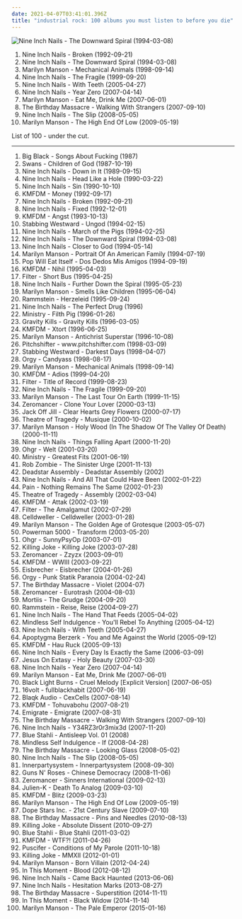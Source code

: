 ```yaml
---
date: 2021-04-07T03:41:01.396Z
title: "industrial rock: 100 albums you must listen to before you die"
---
```

![Nine Inch Nails - The Downward Spiral (1994-03-08)](http://coverartarchive.org/release/ab64976f-52a8-44e7-9aa3-d6703604bc2f/7159970718-500.jpg "Nine Inch Nails - The Downward Spiral (1994-03-08)")
<ol class="albums">
<li data-cover="http://coverartarchive.org/release/db8289f4-3602-31f6-a59b-3f57a7393908/1154285194-500.jpg" data-tags="industrial, industrial rock" role="button">Nine Inch Nails - Broken (1992-09-21)</li>
<li data-cover="http://coverartarchive.org/release/ab64976f-52a8-44e7-9aa3-d6703604bc2f/7159970718-500.jpg" data-tags="industrial, industrial rock" role="button">Nine Inch Nails - The Downward Spiral (1994-03-08)</li>
<li data-cover="http://coverartarchive.org/release/c41a751f-7ad3-3948-8013-92c7663a8bee/5074459506-500.jpg" data-tags="industrial rock, industrial metal, industrial, glam rock" role="button">Marilyn Manson - Mechanical Animals (1998-09-14)</li>
<li data-cover="http://coverartarchive.org/release/e736471c-5ff3-40f2-b825-babd721701ac/15660207415-500.jpg" data-tags="industrial rock" role="button">Nine Inch Nails - The Fragile (1999-09-20)</li>
<li data-cover="https://via.placeholder.com/450" data-tags="industrial" role="button">Nine Inch Nails - With Teeth (2005-04-27)</li>
<li data-cover="http://coverartarchive.org/release/8067f190-dc3e-362a-8117-8a13df522b2c/3799987671-500.jpg" data-tags="industrial rock, industrial" role="button">Nine Inch Nails - Year Zero (2007-04-14)</li>
<li data-cover="https://img.discogs.com/W0CSa9C1T3w-Noz--iomfu9PawU=/fit-in/476x467/filters:strip_icc():format(jpeg):mode_rgb():quality(90)/discogs-images/R-4514401-1372412382-9887.jpeg.jpg" data-tags="industrial rock" role="button">Marilyn Manson - Eat Me, Drink Me (2007-06-01)</li>
<li data-cover="http://coverartarchive.org/release/0e51fc11-576b-3cfe-97fc-b006d9a90a2d/5307514978-500.jpg" data-tags="industrial, industrial rock, electronic" role="button">The Birthday Massacre - Walking With Strangers (2007-09-10)</li>
<li data-cover="https://img.discogs.com/e44-Cpih6j4SWQr6_lkbMYyEq58=/fit-in/300x300/filters:strip_icc():format(jpeg):mode_rgb():quality(90)/discogs-images/R-2913558-1507813314-3617.png.jpg" data-tags="industrial rock, industrial" role="button">Nine Inch Nails - The Slip (2008-05-05)</li>
<li data-cover="http://coverartarchive.org/release/a4659f71-2c62-4aa4-813a-b9e2924d8a50/2554039402-500.jpg" data-tags="industrial rock, alternative rock" role="button">Marilyn Manson - The High End Of Low (2009-05-19)</li>
</ol>
List of 100 - under the cut.
<!-- more -->

_________________

<ol class="albums">
<li data-cover="http://coverartarchive.org/release/843d0653-f15d-3d62-befc-ccc951e0db48/5857978636-500.jpg" data-tags="noise rock" role="button">
Big Black - Songs About Fucking (1987)
</li>
<li data-cover="http://coverartarchive.org/release/06bacf92-484b-3b01-aceb-2d3f255f0971/27317292861-500.jpg" data-tags="post-punk, industrial" role="button">
Swans - Children of God (1987-10-19)
</li>
<li data-cover="https://img.discogs.com/3VBq9ZgVdSI_QuufPlOB8TWoQ8k=/fit-in/591x593/filters:strip_icc():format(jpeg):mode_rgb():quality(90)/discogs-images/R-318243-1212712353.jpeg.jpg" data-tags="industrial rock" role="button">
Nine Inch Nails - Down in It (1989-09-15)
</li>
<li data-cover="http://coverartarchive.org/release/8efff778-8da9-441c-b2a7-1374da31426b/10149276948-500.jpg" data-tags="industrial, industrial rock" role="button">
Nine Inch Nails - Head Like a Hole (1990-03-22)
</li>
<li data-cover="http://coverartarchive.org/release/d3cf8461-c80d-4172-9fb4-0da88ecea44e/10149325893-500.jpg" data-tags="industrial rock" role="button">
Nine Inch Nails - Sin (1990-10-10)
</li>
<li data-cover="https://img.discogs.com/tUrY2-P08qw8vuhbaIjfTLM-GCE=/fit-in/600x597/filters:strip_icc():format(jpeg):mode_rgb():quality(90)/discogs-images/R-553119-1445783166-4867.jpeg.jpg" data-tags="industrial rock" role="button">
KMFDM - Money (1992-09-17)
</li>
<li data-cover="http://coverartarchive.org/release/db8289f4-3602-31f6-a59b-3f57a7393908/1154285194-500.jpg" data-tags="industrial, industrial rock" role="button">
Nine Inch Nails - Broken (1992-09-21)
</li>
<li data-cover="http://coverartarchive.org/release/93653b91-eba8-32a0-850f-ee955c43f989/8276054766-500.jpg" data-tags="industrial" role="button">
Nine Inch Nails - Fixed (1992-12-01)
</li>
<li data-cover="http://coverartarchive.org/release/1087eb4d-48cb-4237-9a2c-9bd7b0aad857/20232316762-500.jpg" data-tags="industrial metal, industrial" role="button">
KMFDM - Angst (1993-10-13)
</li>
<li data-cover="http://coverartarchive.org/release/4eb24f59-28cd-4bf6-ae4e-f3fec7f2f310/8005993546-500.jpg" data-tags="industrial rock, industrial" role="button">
Stabbing Westward - Ungod (1994-02-15)
</li>
<li data-cover="https://via.placeholder.com/450" data-tags="industrial, 1994" role="button">
Nine Inch Nails - March of the Pigs (1994-02-25)
</li>
<li data-cover="http://coverartarchive.org/release/ab64976f-52a8-44e7-9aa3-d6703604bc2f/7159970718-500.jpg" data-tags="industrial, industrial rock" role="button">
Nine Inch Nails - The Downward Spiral (1994-03-08)
</li>
<li data-cover="http://coverartarchive.org/release/6f4e2d84-d4af-3930-adb8-ea906db4e0e0/10149859243-500.jpg" data-tags="industrial" role="button">
Nine Inch Nails - Closer to God (1994-05-14)
</li>
<li data-cover="http://coverartarchive.org/release/81fb8d37-226c-4126-b6b3-1f73b611dd72/11196962512-500.jpg" data-tags="industrial metal, alternative metal" role="button">
Marilyn Manson - Portrait Of An American Family (1994-07-19)
</li>
<li data-cover="http://coverartarchive.org/release/b51ce6f1-7b00-33a9-bb2e-c976385f5faa/12053294894-500.jpg" data-tags="industrial rock, industrial, grebo" role="button">
Pop Will Eat Itself - Dos Dedos Mis Amigos (1994-09-19)
</li>
<li data-cover="https://img.discogs.com/OBBZWF2KC7E-M6Xy5f3ZJJnTIvU=/fit-in/600x600/filters:strip_icc():format(jpeg):mode_rgb():quality(90)/discogs-images/R-1456561-1221091527.jpeg.jpg" data-tags="industrial, industrial rock" role="button">
KMFDM - Nihil (1995-04-03)
</li>
<li data-cover="http://coverartarchive.org/release/515f4804-635d-40a4-8f88-0f73c4fca791/2833911546-500.jpg" data-tags="industrial, rock, industrial rock" role="button">
Filter - Short Bus (1995-04-25)
</li>
<li data-cover="https://img.discogs.com/KSBCp-Xa5fBZ-20Ub0KCi7kG1Qk=/fit-in/600x508/filters:strip_icc():format(jpeg):mode_rgb():quality(90)/discogs-images/R-4672210-1447984780-4471.jpeg.jpg" data-tags="industrial" role="button">
Nine Inch Nails - Further Down the Spiral (1995-05-23)
</li>
<li data-cover="http://coverartarchive.org/release/caede476-52c5-45f8-923b-5991f20984af/5910861121-500.jpg" data-tags="industrial metal" role="button">
Marilyn Manson - Smells Like Children (1995-06-04)
</li>
<li data-cover="http://coverartarchive.org/release/b2349c8c-4986-4d4e-b2a0-285825f686c3/2192586485-500.jpg" data-tags="industrial metal" role="button">
Rammstein - Herzeleid (1995-09-24)
</li>
<li data-cover="http://coverartarchive.org/release/3f2839ae-170e-4351-9847-446ca5ce73d6/13453155769-500.jpg" data-tags="industrial" role="button">
Nine Inch Nails - The Perfect Drug (1996)
</li>
<li data-cover="https://img.discogs.com/etTq8ISwuGvt8WmT51mCCoLN__I=/fit-in/386x600/filters:strip_icc():format(jpeg):mode_rgb():quality(90)/discogs-images/R-4505386-1366799359-8515.jpeg.jpg" data-tags="industrial metal" role="button">
Ministry - Filth Pig (1996-01-26)
</li>
<li data-cover="https://img.discogs.com/R7t9qpHWYUg0-nxYGzO2APY2-VY=/fit-in/600x600/filters:strip_icc():format(jpeg):mode_rgb():quality(90)/discogs-images/R-143820-1462198306-3313.jpeg.jpg" data-tags="industrial rock" role="button">
Gravity Kills - Gravity Kills (1996-03-05)
</li>
<li data-cover="http://coverartarchive.org/release/bf5b8bd3-de6a-4262-80d7-5babc6e567ec/11163123796-500.jpg" data-tags="industrial" role="button">
KMFDM - Xtort (1996-06-25)
</li>
<li data-cover="http://coverartarchive.org/release/1050cbd4-0f9a-4c09-989e-1dfbd6c14127/14178519586-500.jpg" data-tags="industrial metal" role="button">
Marilyn Manson - Antichrist Superstar (1996-10-08)
</li>
<li data-cover="http://coverartarchive.org/release/c5a908ac-d628-4b53-83b9-c0f6a282d028/17537115760-500.jpg" data-tags="industrial, industrial rock, industrial metal" role="button">
Pitchshifter - www.pitchshifter.com (1998-03-09)
</li>
<li data-cover="https://via.placeholder.com/450" data-tags="industrial, industrial rock" role="button">
Stabbing Westward - Darkest Days (1998-04-07)
</li>
<li data-cover="http://coverartarchive.org/release/ab30776c-8e8b-4554-858b-b0acd7cb74c1/27009518945-500.jpg" data-tags="industrial, industrial rock" role="button">
Orgy - Candyass (1998-08-17)
</li>
<li data-cover="http://coverartarchive.org/release/c41a751f-7ad3-3948-8013-92c7663a8bee/5074459506-500.jpg" data-tags="industrial rock, industrial metal, industrial, glam rock" role="button">
Marilyn Manson - Mechanical Animals (1998-09-14)
</li>
<li data-cover="http://coverartarchive.org/release/cd7a8945-f7d9-40c3-91a3-35e68f82af13/11162402002-500.jpg" data-tags="industrial, industrial rock" role="button">
KMFDM - Adios (1999-04-20)
</li>
<li data-cover="http://coverartarchive.org/release/977b1d11-0420-43cd-9e65-a42a1e381411/15657150236-500.jpg" data-tags="industrial, alternative rock, hard rock" role="button">
Filter - Title of Record (1999-08-23)
</li>
<li data-cover="http://coverartarchive.org/release/e736471c-5ff3-40f2-b825-babd721701ac/15660207415-500.jpg" data-tags="industrial rock" role="button">
Nine Inch Nails - The Fragile (1999-09-20)
</li>
<li data-cover="http://coverartarchive.org/release/647617b9-2792-34ed-8c1c-307dcc046fdf/24652265801-500.jpg" data-tags="industrial, live, industrial metal" role="button">
Marilyn Manson - The Last Tour On Earth (1999-11-15)
</li>
<li data-cover="http://coverartarchive.org/release/af482700-2875-4f53-a093-6b0d6e2fd81a/11998407874-500.jpg" data-tags="industrial, industrial rock" role="button">
Zeromancer - Clone Your Lover (2000-03-13)
</li>
<li data-cover="http://coverartarchive.org/release/9303fc8e-9186-4da0-a1a0-f73a44a6888c/8112390189-500.jpg" data-tags="female vocalists, rock" role="button">
Jack Off Jill - Clear Hearts Grey Flowers (2000-07-17)
</li>
<li data-cover="https://img.discogs.com/DFXZwcfJraF7v-cwcBZU2TqHsIY=/fit-in/600x600/filters:strip_icc():format(jpeg):mode_rgb():quality(90)/discogs-images/R-240284-1430129633-8202.jpeg.jpg" data-tags="industrial metal, industrial" role="button">
Theatre of Tragedy - Musique (2000-10-02)
</li>
<li data-cover="http://coverartarchive.org/release/96ad74f5-8a85-4566-9cac-99493d438176/2285895546-500.jpg" data-tags="industrial metal" role="button">
Marilyn Manson - Holy Wood (In The Shadow Of The Valley Of Death) (2000-11-11)
</li>
<li data-cover="https://via.placeholder.com/450" data-tags="industrial, industrial rock" role="button">
Nine Inch Nails - Things Falling Apart (2000-11-20)
</li>
<li data-cover="https://img.discogs.com/jPqhYX7_aJkfM5Y1UBLVthsiAaM=/fit-in/600x600/filters:strip_icc():format(jpeg):mode_rgb():quality(90)/discogs-images/R-106407-1461438721-2074.jpeg.jpg" data-tags="industrial" role="button">
Ohgr - Welt (2001-03-20)
</li>
<li data-cover="http://coverartarchive.org/release/357a8898-7083-42ea-829d-727267ad75ba/21104278563-500.jpg" data-tags="industrial metal" role="button">
Ministry - Greatest Fits (2001-06-19)
</li>
<li data-cover="http://coverartarchive.org/release/4186005e-7089-4102-9a2d-567efb7a6025/4629668919-500.jpg" data-tags="industrial metal" role="button">
Rob Zombie - The Sinister Urge (2001-11-13)
</li>
<li data-cover="http://coverartarchive.org/release/d8074dc5-64d2-42ed-9c38-42094aaddea5/8074640857-500.jpg" data-tags="industrial rock" role="button">
Deadstar Assembly - Deadstar Assembly (2002)
</li>
<li data-cover="http://coverartarchive.org/release/3d039a02-231c-3c6c-a9ac-f89e60bf0329/1154225975-500.jpg" data-tags="industrial" role="button">
Nine Inch Nails - And All That Could Have Been (2002-01-22)
</li>
<li data-cover="http://coverartarchive.org/release/f69b764c-3df8-4a32-9195-6868eb08b47a/5243122074-500.jpg" data-tags="industrial metal" role="button">
Pain - Nothing Remains The Same (2002-01-23)
</li>
<li data-cover="http://coverartarchive.org/release/8fdad867-5926-4aa1-9606-dd05c7ca388f/2854819852-500.jpg" data-tags="electronic, industrial metal" role="button">
Theatre of Tragedy - Assembly (2002-03-04)
</li>
<li data-cover="https://img.discogs.com/4bdQNt7raqifkmL9wZWnA-pFJ0g=/fit-in/350x350/filters:strip_icc():format(jpeg):mode_rgb():quality(90)/discogs-images/R-5443063-1393487197-6647.jpeg.jpg" data-tags="industrial" role="button">
KMFDM - Attak (2002-03-19)
</li>
<li data-cover="https://img.discogs.com/lDxuzfUATzYj7whWfKjfnVpkCcA=/fit-in/600x581/filters:strip_icc():format(jpeg):mode_rgb():quality(90)/discogs-images/R-2306765-1275819728.jpeg.jpg" data-tags="industrial rock, alternative rock" role="button">
Filter - The Amalgamut (2002-07-29)
</li>
<li data-cover="http://coverartarchive.org/release/ef4485c0-a652-4fd5-903f-b5ba6e299361/6596488540-500.jpg" data-tags="industrial, industrial metal" role="button">
Celldweller - Celldweller (2003-01-28)
</li>
<li data-cover="http://coverartarchive.org/release/5e22cde7-18cd-4114-90e6-234136f8bd71/5561315287-500.jpg" data-tags="industrial metal" role="button">
Marilyn Manson - The Golden Age of Grotesque (2003-05-07)
</li>
<li data-cover="http://coverartarchive.org/release/9eec5776-2554-4e95-952d-dd4b582e0cfa/6635258245-500.jpg" data-tags="hard rock, metal, nu metal" role="button">
Powerman 5000 - Transform (2003-05-20)
</li>
<li data-cover="http://coverartarchive.org/release/34de4124-76fd-4596-a891-82a9041612f9/6485727185-500.jpg" data-tags="radio radio radio" role="button">
Ohgr - SunnyPsyOp (2003-07-01)
</li>
<li data-cover="http://coverartarchive.org/release/85490289-4f77-44fe-b0c0-e69ba91069af/6485316914-500.jpg" data-tags="post-punk" role="button">
Killing Joke - Killing Joke (2003-07-28)
</li>
<li data-cover="https://img.discogs.com/b5XEw5-q8zZB_zqKfEs82XjqqXQ=/fit-in/300x300/filters:strip_icc():format(jpeg):mode_rgb():quality(90)/discogs-images/R-475514-1119116441.jpg.jpg" data-tags="industrial rock" role="button">
Zeromancer - Zzyzx (2003-09-01)
</li>
<li data-cover="http://coverartarchive.org/release/b0592edd-68a0-3f50-8900-3fd81d0a7155/4664750817-500.jpg" data-tags="industrial, industrial metal" role="button">
KMFDM - WWIII (2003-09-22)
</li>
<li data-cover="http://coverartarchive.org/release/a988c89f-dd48-331e-b945-68d31cac5733/12560262939-500.jpg" data-tags="industrial metal, neue deutsche haerte, industrial rock" role="button">
Eisbrecher - Eisbrecher (2004-01-26)
</li>
<li data-cover="http://coverartarchive.org/release/4f7e499c-f3fb-388e-bab2-c717355dcb33/27009614431-500.jpg" data-tags="industrial, industrial rock, synth-rock, orgy" role="button">
Orgy - Punk Statik Paranoia (2004-02-24)
</li>
<li data-cover="https://img.discogs.com/x04cOsOQGC3eOFn4KonrrZn7Vro=/fit-in/600x587/filters:strip_icc():format(jpeg):mode_rgb():quality(90)/discogs-images/R-496615-1569765754-6021.jpeg.jpg" data-tags="industrial" role="button">
The Birthday Massacre - Violet (2004-07)
</li>
<li data-cover="https://img.discogs.com/3nNi10FEq5Isod7Slvw7MumBu4M=/fit-in/600x600/filters:strip_icc():format(jpeg):mode_rgb():quality(90)/discogs-images/R-123215-1150505583.jpeg.jpg" data-tags="industrial rock, industrial, cyberpunk" role="button">
Zeromancer - Eurotrash (2004-08-03)
</li>
<li data-cover="http://coverartarchive.org/release/151e49a5-e0ce-414b-9572-89ccf2026a47/15368539382-500.jpg" data-tags="industrial, industrial rock" role="button">
Mortiis - The Grudge (2004-09-20)
</li>
<li data-cover="http://coverartarchive.org/release/2f55fcce-b536-3ec4-92f7-54f5f8fa1edf/21713078387-500.jpg" data-tags="industrial metal" role="button">
Rammstein - Reise, Reise (2004-09-27)
</li>
<li data-cover="https://via.placeholder.com/450" data-tags="industrial rock" role="button">
Nine Inch Nails - The Hand That Feeds (2005-04-02)
</li>
<li data-cover="https://img.discogs.com/A4qeBg-gGngFvTWl-nYwHrOYnj0=/fit-in/431x423/filters:strip_icc():format(jpeg):mode_rgb():quality(90)/discogs-images/R-1229722-1202268261.jpeg.jpg" data-tags="industrial, industrial jungle pussy punk" role="button">
Mindless Self Indulgence - You'll Rebel To Anything (2005-04-12)
</li>
<li data-cover="https://via.placeholder.com/450" data-tags="industrial" role="button">
Nine Inch Nails - With Teeth (2005-04-27)
</li>
<li data-cover="https://via.placeholder.com/450" data-tags="synthpop, ebm" role="button">
Apoptygma Berzerk - You and Me Against the World (2005-09-12)
</li>
<li data-cover="https://img.discogs.com/_rhWtCaaRWl4b45YL1jr9oAQt_k=/fit-in/600x600/filters:strip_icc():format(jpeg):mode_rgb():quality(90)/discogs-images/R-15806625-1598148122-3966.jpeg.jpg" data-tags="industrial, industrial rock" role="button">
KMFDM - Hau Ruck (2005-09-13)
</li>
<li data-cover="http://coverartarchive.org/release/9140307c-3fd4-4aef-9cc4-1a70608ab086/2547081348-500.jpg" data-tags="industrial, industrial rock" role="button">
Nine Inch Nails - Every Day Is Exactly the Same (2006-03-09)
</li>
<li data-cover="https://img.discogs.com/rIVAsTPF_RZxs9GCKYVjvWtjKkw=/fit-in/600x600/filters:strip_icc():format(jpeg):mode_rgb():quality(90)/discogs-images/R-958210-1177507241.jpeg.jpg" data-tags="industrial, industrial rock, industrial metal" role="button">
Jesus On Extasy - Holy Beauty (2007-03-30)
</li>
<li data-cover="http://coverartarchive.org/release/8067f190-dc3e-362a-8117-8a13df522b2c/3799987671-500.jpg" data-tags="industrial rock, industrial" role="button">
Nine Inch Nails - Year Zero (2007-04-14)
</li>
<li data-cover="https://img.discogs.com/W0CSa9C1T3w-Noz--iomfu9PawU=/fit-in/476x467/filters:strip_icc():format(jpeg):mode_rgb():quality(90)/discogs-images/R-4514401-1372412382-9887.jpeg.jpg" data-tags="industrial rock" role="button">
Marilyn Manson - Eat Me, Drink Me (2007-06-01)
</li>
<li data-cover="http://coverartarchive.org/release/a7dd6ae5-77ed-45ff-a31a-4ff58a019d23/17553108814-500.jpg" data-tags="alternative, alternative rock, industrial rock, gothic metal, industrial metal, faves, to check out later, black light burns, borland, albums to checkout, favorite album of 2007" role="button">
Black Light Burns - Cruel Melody [Explicit Version] (2007-06-05)
</li>
<li data-cover="http://coverartarchive.org/release/c7221485-65f6-433c-ad3d-0b4a021d1357/26444824783-500.jpg" data-tags="industrial rock" role="button">
16volt - fullblackhabit (2007-06-19)
</li>
<li data-cover="http://coverartarchive.org/release/8cb54f27-51f3-4185-9772-e4dcf84cbe30/13038051479-500.jpg" data-tags="electronica, synthpop" role="button">
Blaqk Audio - CexCells (2007-08-14)
</li>
<li data-cover="http://coverartarchive.org/release/6d64a573-4ecd-474e-9bb4-f50a10709348/5390705085-500.jpg" data-tags="industrial, industrial rock, electro" role="button">
KMFDM - Tohuvabohu (2007-08-21)
</li>
<li data-cover="https://img.discogs.com/zR3EiZXGdTOznpgR1E3Nnz2YoLA=/fit-in/600x602/filters:strip_icc():format(jpeg):mode_rgb():quality(90)/discogs-images/R-1019791-1585934364-4778.jpeg.jpg" data-tags="industrial metal" role="button">
Emigrate - Emigrate (2007-08-31)
</li>
<li data-cover="http://coverartarchive.org/release/0e51fc11-576b-3cfe-97fc-b006d9a90a2d/5307514978-500.jpg" data-tags="industrial, industrial rock, electronic" role="button">
The Birthday Massacre - Walking With Strangers (2007-09-10)
</li>
<li data-cover="http://coverartarchive.org/release/61638deb-6bce-3795-a26c-ac2a92b7e66c/3799679959-500.jpg" data-tags="industrial rock, electronic, industrial, remix" role="button">
Nine Inch Nails - Y34RZ3r0r3mix3d (2007-11-20)
</li>
<li data-cover="http://coverartarchive.org/release/95582db6-a82d-48e2-9e2a-5c7e4753e6ec/5956871605-500.jpg" data-tags="industrial, electronic" role="button">
Blue Stahli - Antisleep Vol. 01 (2008)
</li>
<li data-cover="http://coverartarchive.org/release/81986e63-5d57-4a14-aad6-94862bce7d3a/16113305025-500.jpg" data-tags="industrial jungle pussy punk" role="button">
Mindless Self Indulgence - If (2008-04-28)
</li>
<li data-cover="http://coverartarchive.org/release/ccc11250-3f2a-4c76-a71a-022874b95074/5303165909-500.jpg" data-tags="industrial rock" role="button">
The Birthday Massacre - Looking Glass (2008-05-02)
</li>
<li data-cover="https://img.discogs.com/e44-Cpih6j4SWQr6_lkbMYyEq58=/fit-in/300x300/filters:strip_icc():format(jpeg):mode_rgb():quality(90)/discogs-images/R-2913558-1507813314-3617.png.jpg" data-tags="industrial rock, industrial" role="button">
Nine Inch Nails - The Slip (2008-05-05)
</li>
<li data-cover="https://img.discogs.com/A8bQe3b-m6ZWCu8b8VvWA_zRCs4=/fit-in/323x323/filters:strip_icc():format(jpeg):mode_rgb():quality(90)/discogs-images/R-1709090-1238361216.jpeg.jpg" data-tags="alternative rock, industrial rock" role="button">
Innerpartysystem - Innerpartysystem (2008-09-30)
</li>
<li data-cover="http://coverartarchive.org/release/1547e7ce-387d-4434-982c-1e17f610b187/3270267783-500.jpg" data-tags="hard rock" role="button">
Guns N' Roses - Chinese Democracy (2008-11-06)
</li>
<li data-cover="http://coverartarchive.org/release/67a7c492-d52b-4447-b235-0b8ab987ed1c/6281751094-500.jpg" data-tags="industrial rock, industrial" role="button">
Zeromancer - Sinners International (2009-02-13)
</li>
<li data-cover="http://coverartarchive.org/release/819463bf-de1b-3a1e-bd91-de3c8e80c5bd/19770548388-500.jpg" data-tags="industrial rock" role="button">
Julien-K - Death To Analog (2009-03-10)
</li>
<li data-cover="http://coverartarchive.org/release/977d20ca-a22f-497a-b868-cfbecb6b7f91/11163066860-500.jpg" data-tags="industrial rock" role="button">
KMFDM - Blitz (2009-03-23)
</li>
<li data-cover="http://coverartarchive.org/release/a4659f71-2c62-4aa4-813a-b9e2924d8a50/2554039402-500.jpg" data-tags="industrial rock, alternative rock" role="button">
Marilyn Manson - The High End Of Low (2009-05-19)
</li>
<li data-cover="https://img.discogs.com/K9vvevOb3eEk8Uk1lUFU4K4jOR0=/fit-in/600x601/filters:strip_icc():format(jpeg):mode_rgb():quality(90)/discogs-images/R-1799688-1244129233.jpeg.jpg" data-tags="industrial rock, cyber metal" role="button">
Dope Stars Inc. - 21st Century Slave (2009-07-10)
</li>
<li data-cover="http://coverartarchive.org/release/78bdcb53-b585-4f00-96e0-5f9173c51e1a/2618566400-500.jpg" data-tags="industrial, electronic, alternative rock, female vocalists, synth-rock" role="button">
The Birthday Massacre - Pins and Needles (2010-08-13)
</li>
<li data-cover="http://coverartarchive.org/release/6c534d5d-3c34-4f52-958a-1410a0384095/6608522038-500.jpg" data-tags="post-punk, industrial rock, industrial metal" role="button">
Killing Joke - Absolute Dissent (2010-09-27)
</li>
<li data-cover="http://coverartarchive.org/release/93b9d79e-7422-4c97-81ab-fea8ed068973/10666955584-500.jpg" data-tags="industrial, electronic" role="button">
Blue Stahli - Blue Stahli (2011-03-02)
</li>
<li data-cover="https://img.discogs.com/nT3dD4ZMRnar2phcGTdCRAD3zME=/fit-in/350x350/filters:strip_icc():format(jpeg):mode_rgb():quality(90)/discogs-images/R-5443166-1393490645-4917.jpeg.jpg" data-tags="industrial rock" role="button">
KMFDM - WTF?! (2011-04-26)
</li>
<li data-cover="http://coverartarchive.org/release/e3d38348-6cec-47da-92ad-49969812116b/28429823396-500.jpg" data-tags="alternative rock, experimental" role="button">
Puscifer - Conditions of My Parole (2011-10-18)
</li>
<li data-cover="http://coverartarchive.org/release/b2c73acc-730a-4a41-9b9d-ed37021b82d2/6478274400-500.jpg" data-tags="industrial rock" role="button">
Killing Joke - MMXII (2012-01-01)
</li>
<li data-cover="https://img.discogs.com/xdUzq92CbemgOQpNpXiPqTCjwfQ=/fit-in/600x450/filters:strip_icc():format(jpeg):mode_rgb():quality(90)/discogs-images/R-7030897-1432075798-2570.jpeg.jpg" data-tags="industrial rock" role="button">
Marilyn Manson - Born Villain (2012-04-24)
</li>
<li data-cover="http://coverartarchive.org/release/31320c1d-6a86-478d-9a2a-8712a611cdb3/7368420695-500.jpg" data-tags="metalcore, alternative metal, metal, industrial metal, nu metal" role="button">
In This Moment - Blood (2012-08-12)
</li>
<li data-cover="http://coverartarchive.org/release/41462c1c-e976-4ea7-b245-18092f023115/4299893287-500.jpg" data-tags="industrial rock" role="button">
Nine Inch Nails - Came Back Haunted (2013-06-06)
</li>
<li data-cover="http://coverartarchive.org/release/001e6c1b-c0ba-4455-b784-2a9ee9ae91e7/6355720082-500.jpg" data-tags="industrial, industrial rock, electronic" role="button">
Nine Inch Nails - Hesitation Marks (2013-08-27)
</li>
<li data-cover="http://coverartarchive.org/release/e3ba1c3c-1319-44f7-a812-dbc9042eea01/8795270288-500.jpg" data-tags="industrial rock, synth rock" role="button">
The Birthday Massacre - Superstition (2014-11-11)
</li>
<li data-cover="http://coverartarchive.org/release/99150cc0-fb4f-45c5-a038-df3856492cb9/8643062435-500.jpg" data-tags="alternative metal" role="button">
In This Moment - Black Widow (2014-11-14)
</li>
<li data-cover="http://coverartarchive.org/release/2fe0a7ce-6876-44a6-b966-6f5fe466473b/9837934274-500.jpg" data-tags="alternative rock, hard rock, rock, blues rock" role="button">
Marilyn Manson - The Pale Emperor (2015-01-16)
</li>
</ol>